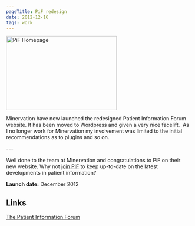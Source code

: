 ```yaml
---
pageTitle: PiF redesign
date: 2012-12-16
tags: work
---
```

<p><img src="/assets/images/pif-wp.png" alt="PiF Homepage" width="300" height="201" /></p>
<p>Minervation have now launched the redesigned Patient Information Forum website. It has been moved to Wordpress and given a very nice facelift.  As I no longer work for Minervation my involvement was limited to the initial recommendations as to plugins and so on.</p>
---

<p>Well done to the team at Minervation and congratulations to PiF on their new website. Why not <a title="Join PiF" href="http://www.pifonline.org.uk/membership/membership-categories/">join PiF</a> to keep up-to-date on the latest developments in patient information?</p>
<p><strong>Launch date:</strong> December 2012</p>
<h2>Links</h2>
<p><a href="http://www.pifonline.org.uk/">The Patient Information Forum</a></p>